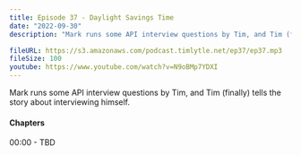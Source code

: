 ```yaml
---
title: Episode 37 - Daylight Savings Time
date: "2022-09-30"
description: "Mark runs some API interview questions by Tim, and Tim (finally) tells the story about interviewing himself."

fileURL: https://s3.amazonaws.com/podcast.timlytle.net/ep37/ep37.mp3
fileSize: 100
youtube: https://www.youtube.com/watch?v=N9oBMp7YDXI
---
```


Mark runs some API interview questions by Tim, and Tim (finally) tells the story about interviewing himself.

#### Chapters

00:00 - TBD  
